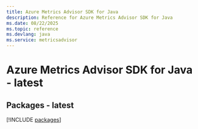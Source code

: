 ```yaml
---
title: Azure Metrics Advisor SDK for Java
description: Reference for Azure Metrics Advisor SDK for Java
ms.date: 08/22/2025
ms.topic: reference
ms.devlang: java
ms.service: metricsadvisor
---
```

# Azure Metrics Advisor SDK for Java - latest
## Packages - latest
[!INCLUDE [packages](metrics-advisor-index.md)]